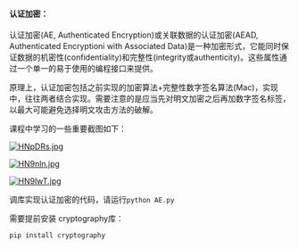 #### 认证加密：

认证加密(AE, Authenticated Encryption)或关联数据的认证加密(AEAD, Authenticated Encryptioni with Associated Data)是一种加密形式，它能同时保证数据的机密性(confidentiality)和完整性(integrity或authenticity)。这些属性通过一个单一的易于使用的编程接口来提供。

原理上，认证加密包括之前实现的加密算法+完整性数字签名算法(Mac)，实现中，往往两者结合实现。需要注意的是应当先对明文加密之后再加数字签名标签，以最大可能避免选择明文攻击方法的破解。

课程中学习的一些重要截图如下：

[<img src="https://s4.ax1x.com/2022/02/10/HNpDRs.jpg" alt="HNpDRs.jpg"  />](https://imgtu.com/i/HNpDRs)

[![HN9nln.jpg](https://s4.ax1x.com/2022/02/10/HN9nln.jpg)](https://imgtu.com/i/HN9nln)



[![HN9lwT.jpg](https://s4.ax1x.com/2022/02/10/HN9lwT.jpg)](https://imgtu.com/i/HN9lwT)

调库实现认证加密的代码，请运行`python AE.py`

需要提前安装 cryptography库：

`pip install cryptography`

